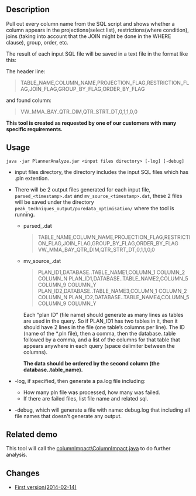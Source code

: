 ## Description
Pull out every column name from the SQL script and shows whether a column 
appears in the projections(select list), restrictions(where condition), 
joins (taking into account that the JOIN might be done in the WHERE clause), group, order, etc.

The result of each input SQL file will be saved in a text file in the format like this:

The header line:

>TABLE_NAME,COLUMN_NAME,PROJECTION_FLAG,RESTRICTION_FLAG,JOIN_FLAG,GROUP_BY_FLAG,ORDER_BY_FLAG

and found column:

>VW_MMA_BAY_QTR_DIM,QTR_STRT_DT,0,1,1,0,0

**This tool is created as requested by one of our customers with many specific requirements.**


## Usage
`java -jar PlannerAnalyze.jar <input files directory> [-log] [-debug]`

* input files directory, the directory includes the input SQL files which has .pln extention.
* There will be 2 output files generated for each input file, `parsed_<timestamp>.dat` and  `mv_source_<timestamp>.dat`,
these 2 files will be saved under the directory `peak_techniques_output/puredata_optimisation/` where the tool is running.
    * parsed_<timestamp>.dat
		>TABLE_NAME,COLUMN_NAME,PROJECTION_FLAG,RESTRICTION_FLAG,JOIN_FLAG,GROUP_BY_FLAG,ORDER_BY_FLAG
		>VW_MMA_BAY_QTR_DIM,QTR_STRT_DT,0,1,1,0,0

    * mv_source_<timestamp>.dat
		> PLAN_ID1,DATABASE..TABLE_NAME1,COLUMN_1 COLUMN_2 COLUMN_N
		> PLAN_ID1,DATABASE..TABLE_NAME2,COLUMN_5 COLUMN_9 COLUMN_Y
		> PLAN_ID2,DATABASE..TABLE_NAME3,COLUMN_1 COLUMN_2 COLUMN_N
		> PLAN_ID2,DATABASE..TABLE_NAME4,COLUMN_5 COLUMN_9 COLUMN_Y

		Each “plan ID” (file name) should generate as many lines as tables are used in the
		query. So if PLAN_ID1 has two tables in it, then it should have 2 lines in the file
		(one table’s columns per line). The ID (name of the *.pln file), then a comma, then
		the database..table followed by a comma, and a list of the columns for that table
		that appears anywhere in each query (space delimiter between the columns).

		**The data should be ordered by the second column (the database..table_name).**
  
* -log, if specified, then generate a pa.log file including:
    * How many pln file was processed, how many was failed.
    * If there are failed files, list file name and related sql.
	

* -debug, which will generate a file with name: debug.log that including all file names that doesn't generate any output.  

## Related demo
This tool will call the [columnImpact\ColumnImpact.java](../antiSQLInjection/columnImpact) to do further analysis.

## Changes
* [First version(2014-02-14)](https://github.com/sqlparser/wings/issues/255) 